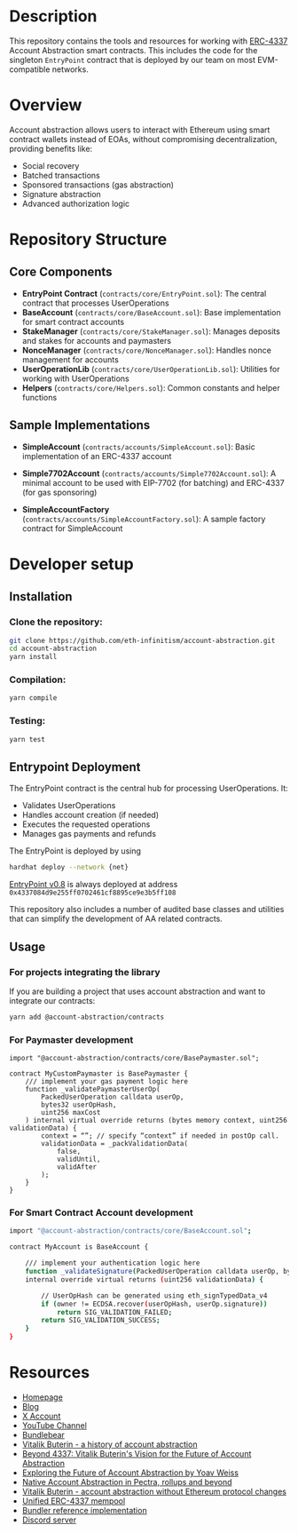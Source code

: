 
# Description

This repository contains the tools and resources for working with [ERC-4337](https://eips.ethereum.org/EIPS/eip-4337) Account Abstraction smart contracts. This includes the code for the singleton `EntryPoint` contract that is deployed by our team on most EVM-compatible networks.

# Overview

Account abstraction allows users to interact with Ethereum using smart contract wallets instead of EOAs, without compromising decentralization, providing benefits like:

- Social recovery
- Batched transactions
- Sponsored transactions (gas abstraction)
- Signature abstraction
- Advanced authorization logic

# Repository Structure 

## Core Components

- **EntryPoint Contract** (`contracts/core/EntryPoint.sol`): The central contract that processes UserOperations
- **BaseAccount** (`contracts/core/BaseAccount.sol`): Base implementation for smart contract accounts
- **StakeManager** (`contracts/core/StakeManager.sol`): Manages deposits and stakes for accounts and paymasters
- **NonceManager** (`contracts/core/NonceManager.sol`): Handles nonce management for accounts
- **UserOperationLib** (`contracts/core/UserOperationLib.sol`): Utilities for working with UserOperations
- **Helpers** (`contracts/core/Helpers.sol`): Common constants and helper functions


## Sample Implementations

- **SimpleAccount** (`contracts/accounts/SimpleAccount.sol`): Basic implementation of an ERC-4337 account

- **Simple7702Account** (`contracts/accounts/Simple7702Account.sol`): A minimal account to be used with EIP-7702 (for batching) and ERC-4337 (for gas sponsoring)

- **SimpleAccountFactory** (`contracts/accounts/SimpleAccountFactory.sol`): A sample factory contract for SimpleAccount


# Developer setup

## Installation 

### Clone the repository:

````bash
git clone https://github.com/eth-infinitism/account-abstraction.git
cd account-abstraction
yarn install
````
### Compilation:

```bash
yarn compile
```

### Testing:

```bash
yarn test
``` 
	

## Entrypoint Deployment

The EntryPoint contract is the central hub for processing UserOperations. It:
- Validates UserOperations
- Handles account creation (if needed)
- Executes the requested operations
- Manages gas payments and refunds

The EntryPoint is deployed by using 

```bash
hardhat deploy --network {net}
```

[EntryPoint v0.8](https://github.com/eth-infinitism/account-abstraction/releases/latest) is always deployed at address `0x4337084d9e255ff0702461cf8895ce9e3b5ff108`

This repository also includes a number of audited base classes and utilities that can simplify the development of AA related contracts.

## Usage
### For projects integrating the library 

If you are building a project that uses account abstraction and want to integrate our contracts:

```bash
yarn add @account-abstraction/contracts
```

### For Paymaster development

```solidity
import "@account-abstraction/contracts/core/BasePaymaster.sol";

contract MyCustomPaymaster is BasePaymaster {
    /// implement your gas payment logic here
    function _validatePaymasterUserOp(
        PackedUserOperation calldata userOp,
        bytes32 userOpHash,
        uint256 maxCost
    ) internal virtual override returns (bytes memory context, uint256 validationData) {
        context = “”; // specify “context” if needed in postOp call. 
        validationData = _packValidationData(
            false,
            validUntil,
            validAfter
        );
    }
}

```



### For Smart Contract Account development

```bash
import "@account-abstraction/contracts/core/BaseAccount.sol";

contract MyAccount is BaseAccount {

    /// implement your authentication logic here
    function _validateSignature(PackedUserOperation calldata userOp, bytes32 userOpHash)
    internal override virtual returns (uint256 validationData) {

        // UserOpHash can be generated using eth_signTypedData_v4
        if (owner != ECDSA.recover(userOpHash, userOp.signature))
            return SIG_VALIDATION_FAILED;
        return SIG_VALIDATION_SUCCESS;
    }
}
```

# Resources

- [Homepage](https://www.erc4337.io/)
- [Blog](https://erc4337.mirror.xyz/)
- [X Account](https://x.com/erc4337)
- [YouTube Channel](https://www.youtube.com/@ERC-4337)
- [Bundlebear](https://www.bundlebear.com/overview/all)
- [Vitalik Buterin - a history of account abstraction](https://www.youtube.com/watch?v=iLf8qpOmxQc)
- [Beyond 4337: Vitalik Buterin's Vision for the Future of Account Abstraction](https://www.youtube.com/watch?v=zpqa1Z4UpiA)
- [Exploring the Future of Account Abstraction by Yoav Weiss](https://www.youtube.com/watch?v=63Wd5mPla-M)
- [Native Account Abstraction in Pectra, rollups and beyond](https://www.youtube.com/watch?v=FYanFF-yU6w)
- [Vitalik Buterin - account abstraction without Ethereum protocol changes](https://medium.com/infinitism/erc-4337-account-abstraction-without-ethereum-protocol-changes-d75c9d94dc4a)
- [Unified ERC-4337 mempool](https://notes.ethereum.org/@yoav/unified-erc-4337-mempool)
- [Bundler reference implementation](https://github.com/eth-infinitism/bundler)
- [Discord server](http://discord.gg/fbDyENb6Y9)

